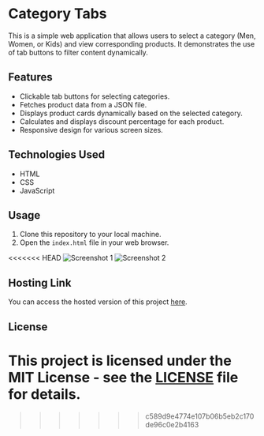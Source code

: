 # Category Tabs

This is a simple web application that allows users to select a category (Men, Women, or Kids) and view corresponding products. It demonstrates the use of tab buttons to filter content dynamically.

## Features

- Clickable tab buttons for selecting categories.
- Fetches product data from a JSON file.
- Displays product cards dynamically based on the selected category.
- Calculates and displays discount percentage for each product.
- Responsive design for various screen sizes.

## Technologies Used

- HTML
- CSS
- JavaScript

## Usage

1. Clone this repository to your local machine.
2. Open the `index.html` file in your web browser.


<<<<<<< HEAD
![Screenshot 1](/path/to/your/screenshot1.png)
![Screenshot 2](/path/to/your/screenshot2.png)

## Hosting Link

You can access the hosted version of this project [here](https://shubhamjha2.github.io/Coding-assignment/).

## License

This project is licensed under the MIT License - see the [LICENSE](/LICENSE) file for details.
=======
>>>>>>> c589d9e4774e107b06b5eb2c170de96c0e2b4163

